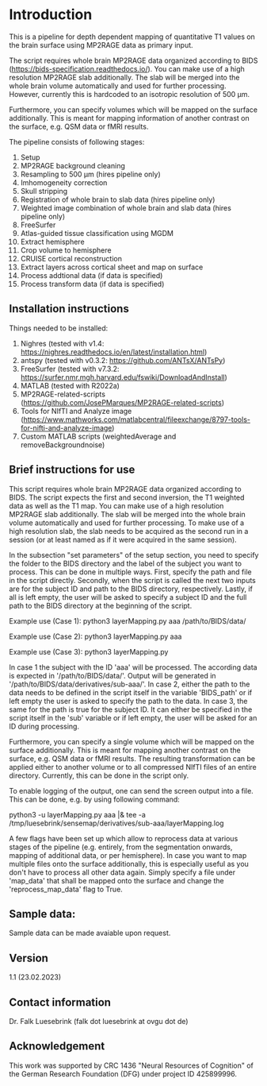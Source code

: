 # Introduction
This is a pipeline for depth dependent mapping of quantitative T1 values on the brain surface using MP2RAGE data as primary input.

The script requires whole brain MP2RAGE data organized according to BIDS (https://bids-specification.readthedocs.io/). You can make use of a high resolution MP2RAGE slab additionally. The slab will be merged into the whole brain volume automatically and used for further processing. However, currently this is hardcoded to an isotropic resolution of 500 µm.

Furthermore, you can specify volumes which will be mapped on the surface additionally. This is meant for mapping information of another contrast on the surface, e.g. QSM data or fMRI results.

The pipeline consists of following stages:
01. Setup
02. MP2RAGE background cleaning
03. Resampling to 500 µm (hires pipeline only)
04. Imhomogeneity correction
05. Skull stripping
06. Registration of whole brain to slab data (hires pipeline only)
07. Weighted image combination of whole brain and slab data (hires pipeline only)
08. FreeSurfer
09. Atlas-guided tissue classification using MGDM
10. Extract hemisphere
11. Crop volume to hemisphere
12. CRUISE cortical reconstruction
13. Extract layers across cortical sheet and map on surface
14. Process addtional data (if data is specified)
15. Process transform data (if data is specified)

## Installation instructions
Things needed to be installed:
1. Nighres (tested with v1.4: https://nighres.readthedocs.io/en/latest/installation.html)
2. antspy (tested with v0.3.2: https://github.com/ANTsX/ANTsPy)
3. FreeSurfer (tested with v7.3.2: https://surfer.nmr.mgh.harvard.edu/fswiki/DownloadAndInstall)
4. MATLAB (tested with R2022a)
5. MP2RAGE-related-scripts (https://github.com/JosePMarques/MP2RAGE-related-scripts)
6. Tools for NIfTI and Analyze image (https://www.mathworks.com/matlabcentral/fileexchange/8797-tools-for-nifti-and-analyze-image)
7. Custom MATLAB scripts (weightedAverage and removeBackgroundnoise)

## Brief instructions for use
This script requires whole brain MP2RAGE data organized according to BIDS. The script expects the first and second inversion, the T1 weighted data as
well as the T1 map. You can make use of a high resolution MP2RAGE slab additionally. The slab will be merged into the whole brain volume automatically and used for further processing. To make use of a high resolution slab, the slab needs to be acquired as the second run in a session (or at least named as if it were acquired in the same session).

In the subsection "set parameters" of the setup section, you need to specify the folder to the BIDS directory and the label of the subject you want to process. This can be done in multiple ways. First, specify the path and file in the script directly. Secondly, when the script is called the next two inputs are for the subject ID and path to the BIDS directory, respectively. Lastly, if all is left empty, the user will be asked to specify a subject ID and the full path to the BIDS directory at the beginning of the script.

Example use (Case 1):
python3 layerMapping.py aaa /path/to/BIDS/data/

Example use (Case 2):
python3 layerMapping.py aaa

Example use (Case 3):
python3 layerMapping.py

In case 1 the subject with the ID 'aaa' will be processed. The according data is expected in '/path/to/BIDS/data/'. Output will be generated in  '/path/to/BIDS/data/derivatives/sub-aaa/'. In case 2, either the path to the data needs to be defined in the script itself in the variable 'BIDS_path' or if left empty the user is asked to specify the path to the data. In case 3, the same for the path is true for the subject ID. It can either be specified in the script itself in the 'sub' variable or if left empty, the user will be asked for an ID during processing.

Furthermore, you can specify a single volume which will be mapped on the surface additionally. This is meant for mapping another contrast  on the  surface, e.g. QSM data or fMRI results. The resulting transformation can be applied either to another volume or to all compressed NIfTI files of an entire directory. Currently, this can be done in the script only.

To enable logging of the output, one can send the screen output into a file. This can be done, e.g. by using following command:

python3 -u layerMapping.py aaa |& tee -a /tmp/luesebrink/sensemap/derivatives/sub-aaa/layerMapping.log

A few flags have been set up which allow to reprocess data at various stages of the pipeline (e.g. entirely, from the segmentation onwards, mapping of additional data, or per hemisphere). In case you want to map multiple files onto the surface additionally, this is especially useful as you don't have to process all other data again. Simply specify a file under 'map_data' that shall be mapped onto the surface and change the 'reprocess_map_data' flag to True.

## Sample data:
Sample data can be made avaiable upon request.

## Version
1.1 (23.02.2023)

## Contact information
Dr. Falk Luesebrink
(falk dot luesebrink at ovgu dot de)

## Acknowledgement
This work was supported by CRC 1436 "Neural Resources of Cognition" of the German Research Foundation (DFG) under project ID 425899996.
